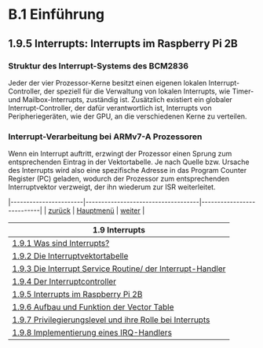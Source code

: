 # B.1 Einführung
## 1.9.5 Interrupts: Interrupts im Raspberry Pi 2B

### Struktur des Interrupt-Systems des BCM2836
Jeder der vier Prozessor-Kerne besitzt einen eigenen lokalen Interrupt-Controller, der speziell für die Verwaltung von lokalen Interrupts, wie Timer- und Mailbox-Interrupts, zuständig ist. Zusätzlich existiert ein globaler Interrupt-Controller, der dafür verantwortlich ist, Interrupts von Peripheriegeräten, wie der GPU, an die verschiedenen Kerne zu verteilen.

### Interrupt-Verarbeitung bei ARMv7-A Prozessoren
Wenn ein Interrupt auftritt, erzwingt der Prozessor einen Sprung zum entsprechenden Eintrag in der Vektortabelle. 
Je nach Quelle bzw. Ursache des Interrupts wird also eine spezifische Adresse in das Program Counter Register (PC) geladen, wodurch der Prozessor zum entsprechenden Interruptvektor verzweigt, der ihn wiederum zur ISR weiterleitet.

|-----------------------|------------------------------------|---------------------------|
|   [zurück](ictrl.md)  |   [Hauptmenü](../ueberblick.md)    |   [weiter](armvekt.md)    |


|**1.9 Interrupts**                                                             |
|-------------------------------------------------------------------------------|
| [1.9.1 Was sind Interrupts?](intintro.md)                                     |
| [1.9.2 Die Interruptvektortabelle](ivektable.md)                              |
| [1.9.3 Die Interrupt Service Routine/ der Interrupt-Handler](ihandler.md)     |
| [1.9.4 Der Interruptcontroller](ictrl.md)                                     |
| [1.9.5 Interrupts im Raspberry Pi 2B](raspiints.md)                           |
| [1.9.6 Aufbau und Funktion der Vector Table](armvekt.md)                      |
| [1.9.7 Privilegierungslevel und ihre Rolle bei Interrupts](privints.md)       |
| [1.9.8 Implementierung eines IRQ-Handlers](implirq.md)                        |